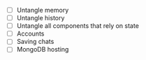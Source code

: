 - [ ] Untangle memory
- [ ] Untangle history
- [ ] Untangle all components that rely on state
- [ ] Accounts
- [ ] Saving chats
- [ ] MongoDB hosting
